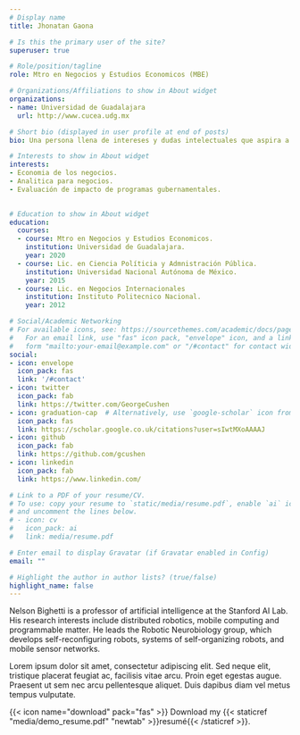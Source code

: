 ```yaml
---
# Display name
title: Jhonatan Gaona 

# Is this the primary user of the site?
superuser: true

# Role/position/tagline
role: Mtro en Negocios y Estudios Economicos (MBE)

# Organizations/Affiliations to show in About widget
organizations:
- name: Universidad de Guadalajara
  url: http://www.cucea.udg.mx

# Short bio (displayed in user profile at end of posts)
bio: Una persona llena de intereses y dudas intelectuales que aspira a cambiar el actual orden de convivencia social. 

# Interests to show in About widget
interests:
- Economia de los negocios.
- Analitica para negocios.
- Evaluación de impacto de programas gubernamentales.
 

# Education to show in About widget
education:
  courses:
  - course: Mtro en Negocios y Estudios Economicos. 
    institution: Universidad de Guadalajara.
    year: 2020
  - course: Lic. en Ciencia Políticia y Admnistración Pública.
    institution: Universidad Nacional Autónoma de México.
    year: 2015
  - course: Lic. en Negocios Internacionales
    institution: Instituto Politecnico Nacional.
    year: 2012

# Social/Academic Networking
# For available icons, see: https://sourcethemes.com/academic/docs/page-builder/#icons
#   For an email link, use "fas" icon pack, "envelope" icon, and a link in the
#   form "mailto:your-email@example.com" or "/#contact" for contact widget.
social:
- icon: envelope
  icon_pack: fas
  link: '/#contact'
- icon: twitter
  icon_pack: fab
  link: https://twitter.com/GeorgeCushen
- icon: graduation-cap  # Alternatively, use `google-scholar` icon from `ai` icon pack
  icon_pack: fas
  link: https://scholar.google.co.uk/citations?user=sIwtMXoAAAAJ
- icon: github
  icon_pack: fab
  link: https://github.com/gcushen
- icon: linkedin
  icon_pack: fab
  link: https://www.linkedin.com/

# Link to a PDF of your resume/CV.
# To use: copy your resume to `static/media/resume.pdf`, enable `ai` icons in `params.toml`, 
# and uncomment the lines below.
# - icon: cv
#   icon_pack: ai
#   link: media/resume.pdf

# Enter email to display Gravatar (if Gravatar enabled in Config)
email: ""

# Highlight the author in author lists? (true/false)
highlight_name: false
---
```


Nelson Bighetti is a professor of artificial intelligence at the Stanford AI Lab. His research interests include distributed robotics, mobile computing and programmable matter. He leads the Robotic Neurobiology group, which develops self-reconfiguring robots, systems of self-organizing robots, and mobile sensor networks.

Lorem ipsum dolor sit amet, consectetur adipiscing elit. Sed neque elit, tristique placerat feugiat ac, facilisis vitae arcu. Proin eget egestas augue. Praesent ut sem nec arcu pellentesque aliquet. Duis dapibus diam vel metus tempus vulputate.

{{< icon name="download" pack="fas" >}} Download my {{< staticref "media/demo_resume.pdf" "newtab" >}}resumé{{< /staticref >}}.
